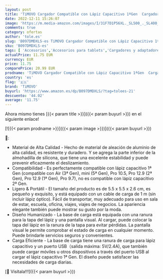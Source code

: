 ```yaml
---
layout: post
title: 'TiMOVO Cargador Compatible con Lápiz Capacitivo 1ªGen  Cargador Inalámbrico Rápido con Pantalla Visual y 2.4A Puerto USB  Base de Carga Creativo de Lápiz Óptico para Dormitorio Oficina Escuela  Verde'
date: 2022-12-11 15:26:07
image: 'https://m.media-amazon.com/images/I/31F7D1P56XL._SL500_._SL400_.jpg'
comments: true
category: ofertas
author: 'tole.es'
slug: 'B097DMDXLS-es TiMOVO Cargador Compatible con Lápiz Capacitivo 1ªGen...'
sku: 'B097DMDXLS-es'
tags: [ 'Accesorios','Accesorios para tablets','Cargadores y adaptadores para tablets','Informática','lápiz','timovo','🇪🇸', ]
actualPrice: 11.75 EUR
currency: EUR
price: 11.75
comparePrice: 20.99 EUR
prodname: 'TiMOVO Cargador Compatible con Lápiz Capacitivo 1ªGen  Cargador Inalámbrico Rápido con Pantalla Visual y 2.4A Puerto USB  Base de Carga Creativo de Lápiz Óptico para Dormitorio Oficina Escuela  Verde'
country: 'es'
flag: '🇪🇸'
brand: 'TiMOVO'
buyurl: 'https://www.amazon.es/dp/B097DMDXLS/?tag=tolees-21'
descuento: '44.02'
average: '11.75'
---
```


Ahora mismo tienes [{{< param title >}}]({{< param buyurl >}}) en el siguiente enlace!

[![{{< param prodname >}}]({{< param image >}})]({{< param buyurl >}})

🔎:

- Material de Alta Calidad - Hecho de material de aleación de aluminio de alta calidad, es resistente y duradero. Y se agrega la parte inferior de la almohadilla de silicona, que tiene una excelente estabilidad y puede prevenir eficazmente el deslizamiento.
- Compatibilidad - Es perfectamente compatible con lápiz capacitivo 1ª Gen (compatible con Air (3ª Gen), mini (5ª Gen), Pro 10.5, Pro 12.9 (2ª Gen), Pro 12.9 (1ª Gen), Pro 9.7), no es compatible con lápiz capacitivo 2ª Gen.
- Ligero & Portátil - El tamaño del producto es de 5.5 x 5.5 x 2.6 cm, es pequeño y exquisito, y está equipado con un cable de carga de 1 m (sin incluir lápiz óptico). Fácil de transportar, muy adecuado para uso en sala de estar, escuela, oficina, viajes, viajes de negocios. La apariencia elegante también puede mostrar su gusto por la moda.
- Diseño Humanizado - La base de carga está equipada con una ranura para la tapa del lápiz y una pantalla visual. Al cargar, puede colocar la tapa del lápiz en la ranura de la tapa para evitar pérdidas. La pantalla visual le permite comprobar el estado de carga en cualquier momento. Puede brindarle servicios seguros y convenientes.
- Carga Eficiente - La base de carga tiene una ranura de carga para lápiz capacitivo y un puerto USB（salida máxima: 5V/2.4A), que también puede cargar móviles u otros dispositivos a través del puerto USB al cargar el lápiz capacitivo 1ª Gen. El diseño puede satisfacer las necesidades de carga diarias.

[🛒 Visítala!!!]({{< param buyurl >}})
